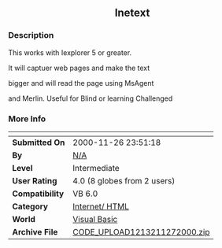 ﻿<div align="center">

## Inetext


</div>

### Description

This works with Iexplorer 5 or greater.

It will captuer web pages and make the text

bigger and will read the page using MsAgent

and Merlin. Useful for Blind or learning Challenged
 
### More Info
 


<span>             |<span>
---                |---
**Submitted On**   |2000-11-26 23:51:18
**By**             |[N/A](https://github.com/Planet-Source-Code/PSCIndex/blob/master/ByAuthor/empty.md)
**Level**          |Intermediate
**User Rating**    |4.0 (8 globes from 2 users)
**Compatibility**  |VB 6\.0
**Category**       |[Internet/ HTML](https://github.com/Planet-Source-Code/PSCIndex/blob/master/ByCategory/internet-html__1-34.md)
**World**          |[Visual Basic](https://github.com/Planet-Source-Code/PSCIndex/blob/master/ByWorld/visual-basic.md)
**Archive File**   |[CODE\_UPLOAD1213211272000\.zip](https://github.com/Planet-Source-Code/inetext__1-13161/archive/master.zip)








